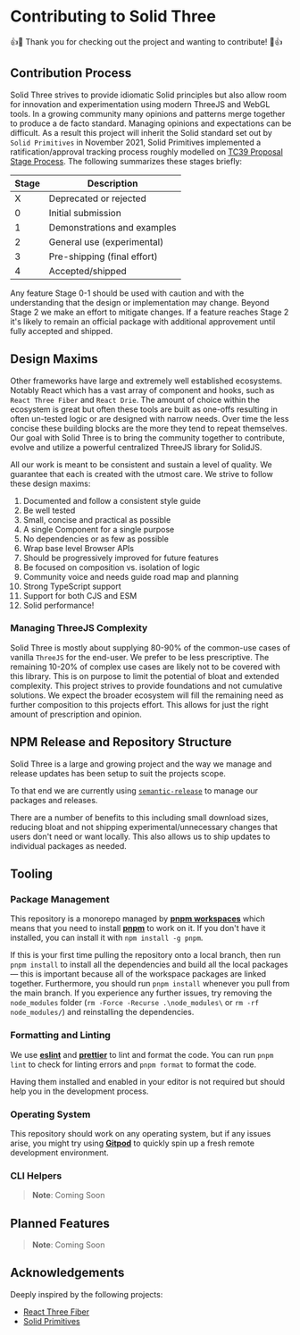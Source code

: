 # Contributing to Solid Three

:+1::tada: Thank you for checking out the project and wanting to contribute! :tada::+1:

## Contribution Process

Solid Three strives to provide idiomatic Solid principles but also allow room for innovation and experimentation using modern ThreeJS and WebGL tools. In a growing community many opinions and patterns merge together to produce a de facto standard. Managing opinions and expectations can be difficult. As a result this project will inherit the Solid standard set out by `Solid Primitives` in November 2021, Solid Primitives implemented a ratification/approval tracking process roughly modelled on [TC39 Proposal Stage Process](https://tc39.es/process-document/). The following summarizes these stages briefly:

| Stage | Description                 |
| ----- | --------------------------- |
| X     | Deprecated or rejected      |
| 0     | Initial submission          |
| 1     | Demonstrations and examples |
| 2     | General use (experimental)  |
| 3     | Pre-shipping (final effort) |
| 4     | Accepted/shipped            |

Any feature Stage 0-1 should be used with caution and with the understanding that the design or implementation may change. Beyond Stage 2 we make an effort to mitigate changes. If a feature reaches Stage 2 it's likely to remain an official package with additional approvement until fully accepted and shipped.

## Design Maxims

Other frameworks have large and extremely well established ecosystems. Notably React which has a vast array of component and hooks, such as `React Three Fiber` and `React Drie`. The amount of choice within the ecosystem is great but often these tools are built as one-offs resulting in often un-tested logic or are designed with narrow needs. Over time the less concise these building blocks are the more they tend to repeat themselves. Our goal with Solid Three is to bring the community together to contribute, evolve and utilize a powerful centralized ThreeJS library for SolidJS.

All our work is meant to be consistent and sustain a level of quality. We guarantee that each is created with the utmost care. We strive to follow these design maxims:

1. Documented and follow a consistent style guide
2. Be well tested
3. Small, concise and practical as possible
4. A single Component for a single purpose
5. No dependencies or as few as possible
6. Wrap base level Browser APIs
7. Should be progressively improved for future features
8. Be focused on composition vs. isolation of logic
9. Community voice and needs guide road map and planning
10. Strong TypeScript support
11. Support for both CJS and ESM
12. Solid performance!

### Managing ThreeJS Complexity

Solid Three is mostly about supplying 80-90% of the common-use cases of vanilla `ThreeJS` for the end-user. We prefer to be less prescriptive. The remaining 10-20% of complex use cases are likely not to be covered with this library. This is on purpose to limit the potential of bloat and extended complexity. This project strives to provide foundations and not cumulative solutions. We expect the broader ecosystem will fill the remaining need as further composition to this projects effort. This allows for just the right amount of prescription and opinion.

## NPM Release and Repository Structure

Solid Three is a large and growing project and the way we manage and release updates has been setup to suit the projects scope.

To that end we are currently using [`semantic-release`](https://github.com/semantic-release/semantic-release) to manage our packages and releases.

There are a number of benefits to this including small download sizes, reducing bloat and not shipping experimental/unnecessary changes that users don't need or want locally. This also allows us to ship updates to individual packages as needed.

## Tooling

### Package Management

This repository is a monorepo managed by [**pnpm workspaces**](https://pnpm.io/workspaces) which means that you need to install [**pnpm**](https://pnpm.io/installation) to work on it. If you don't have it installed, you can install it with `npm install -g pnpm`.

If this is your first time pulling the repository onto a local branch, then run `pnpm install` to install all the dependencies and build all the local packages — this is important because all of the workspace packages are linked together. Furthermore, you should run `pnpm install` whenever you pull from the main branch. If you experience any further issues, try removing the `node_modules` folder (`rm -Force -Recurse .\node_modules\` or `rm -rf node_modules/`) and reinstalling the dependencies.

### Formatting and Linting

We use [**eslint**](https://eslint.org/) and [**prettier**](https://prettier.io/) to lint and format the code. You can run `pnpm lint` to check for linting errors and `pnpm format` to format the code.

Having them installed and enabled in your editor is not required but should help you in the development process.

### Operating System

This repository should work on any operating system, but if any issues arise, you might try using [**Gitpod**](https://gitpod.io) to quickly spin up a fresh remote development environment.

### CLI Helpers

> **Note**: Coming Soon

## Planned Features

> **Note**: Coming Soon

## Acknowledgements

Deeply inspired by the following projects:

- [React Three Fiber](https://github.com/pmndrs/react-three-fiber)
- [Solid Primitives](https://github.com/solidjs-community/solid-primitives)
